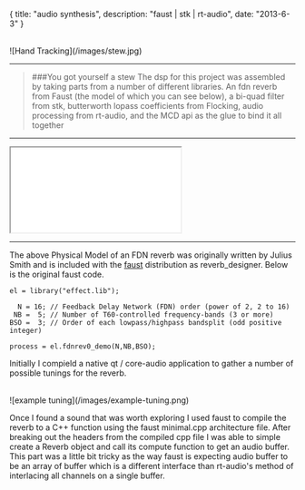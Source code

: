{
  title: "audio synthesis",
  description: "faust | stk | rt-audio",
  date:  "2013-6-3"
}

<br>
![Hand Tracking](/images/stew.jpg)
<br>

---

>###You got yourself a stew
>The dsp for this project was assembled by taking parts from a number of different libraries.  An fdn reverb from Faust (the model of which you can see below), a bi-quad filter from stk, butterworth lopass coefficients from Flocking, audio processing from rt-audio, and the MCD api as the glue to bind it all together

---

<iframe src="/images/Reverb-svg/process.svg" ></iframe>

---
The above Physical Model of an FDN reverb was originally written by Julius Smith and is included with the [faust](http://faust.grame.fr/) distribution as reverb_designer. Below is the original faust code.

```
el = library("effect.lib");

  N = 16; // Feedback Delay Network (FDN) order (power of 2, 2 to 16)
 NB =  5; // Number of T60-controlled frequency-bands (3 or more)
BSO =  3; // Order of each lowpass/highpass bandsplit (odd positive integer)

process = el.fdnrev0_demo(N,NB,BSO);
```

Initially I compield a native qt / core-audio application to gather a number of possible tunings for the reverb.

<br>
![example tuning](/images/example-tuning.png)
<br>

Once I found a sound that was worth exploring I used faust to compile the reverb to a C++ function using the faust minimal.cpp architecture file.  After breaking out the headers from the compiled cpp file I was able to simple create a Reverb object and call its compute function to get an audio buffer.  This part was a little bit tricky as the way faust is expecting audio buffer to be an array of buffer which is a different interface than rt-audio's method of interlacing all channels on a single buffer.

